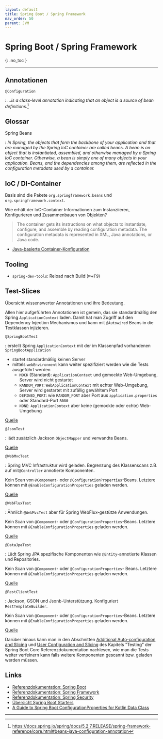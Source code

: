 ```yaml
---
layout: default
title: Spring Boot / Spring Framework
nav_order: 50
parent: JVM
---
```


# Spring Boot / Spring Framework
{: .no_toc }

---

## Annotationen

`@Configuration`

: _...is a class-level annotation indicating that an object is a source of bean 
  definitions._[^annot-configuration]

## Glossar

Spring Beans

: _In Spring, the objects that form the backbone of your application and that
are managed by the Spring IoC container are called beans. A bean is an object
that is instantiated, assembled, and otherwise managed by a Spring IoC
container. Otherwise, a bean is simply one of many objects in your
application. Beans, and the dependencies among them, are reflected in the
configuration metadata used by a container._

## IoC / DI-Container

Basis sind die Pakete `org.springframework.beans` und `org.springframework.context`.

Wie erhält der IoC-Container Informationen zum Instanziieren, Konfigurieren und 
Zusammenbauen von Objekten?

> The container gets its instructions on what objects to instantiate, configure, 
> and assemble by reading configuration metadata. The configuration metadata is 
> represented in XML, Java annotations, or Java code.

* <i class="bi bi-exclamation-triangle-filled"></i> [Java-basierte Container-Konfiguration](https://docs.spring.io/spring/docs/5.2.7.RELEASE/spring-framework-reference/core.html#beans-java)

## Tooling

* `spring-dev-tools`: Reload nach Build (<kbd>⌘</kbd>+<kbd>F9</kbd>)

## Test-Slices

Übersicht wissenswerter Annotationen und ihre Bedeutung.

Allen hier aufgeführten Annotationen ist gemein, das sie standardmäßig den 
Spring `ApplicationContext` laden. Damit hat man Zugriff auf den Dependency 
Injection Mechanismus und kann mit `@Autowired` Beans in die Testklassen 
injizieren.

`@SpringBootTest`

: erstellt Spring `ApplicationContext` mit der im Klassenpfad vorhandenen 
  `SpringBootApplication`
  * startet standardmäßig keinen Server
  * mittels `webEnvironment` kann weiter spezifiziert werden wie die Tests 
    ausgeführt werden
    * `MOCK` (Standard): `ApplicationContext` und gemockte Web-Umgebung, Server 
       wird nicht gestartet
    * `RANDOM_PORT`: `WebApplicationContext` mit echter Web-Umgebung, Server 
      wird gestartet mit zufällig gewähltem Port
    * `DEFINED_PORT`: wie `RANDOM_PORT` aber Port aus `application.properties`
       oder Standard-Port `8080`
    * `NONE`: `ApplicationContext` aber keine (gemockte oder echte) Web-Umgebung

  [Quelle][test-slice-spring-boot]

`@JsonTest`

: lädt zusätzlich Jackson `ObjectMapper` und verwandte Beans.

  [Quelle][test-slice-json-test]

`@WebMvcTest`

: Spring MVC Infrastruktur wird geladen. Begrenzung des Klassenscans z.B. auf 
  mit`@Controller` annotierte Komponenten.

  Kein Scan von `@Component`- oder `@ConfigurationProperties`-Beans. Letztere 
  können mit `@EnableConfigurationProperties` geladen werden.

  [Quelle][test-slice-web-mvc-test]

`@WebFluxTest`

: Ähnlich `@WebMvcTest` aber für Spring WebFlux-gestütze Anwendungen.

  Kein Scan von `@Component`- oder `@ConfigurationProperties`-Beans. Letztere 
  können mit `@EnableConfigurationProperties` geladen werden.

  [Quelle][test-slice-web-flux-test]

`@DataJpaTest`

: Lädt Spring JPA spezifische Komponenten wie `@Entity`-annotierte Klassen und
  Repositories.

  Kein Scan von `@Component`- oder `@ConfigurationProperties`- Beans. Letztere 
  können mit `@EnableConfigurationProperties` geladen werden.

  [Quelle][test-slice-data-jpa-test]

`@RestClientTest`

: Jackson, GSON und Jsonb-Unterstützung. Konfiguriert `RestTemplateBuilder`.
  
  Kein Scan von `@Component`- oder `@ConfigurationProperties`-Beans. Letztere 
  können mit `@EnableConfigurationProperties` geladen werden.

  [Quelle][test-slice-rest-client-test]

Darüber hinaus kann man in den Abschnitten 
[Additional Auto-configuration and Slicing][test-slice-additional] und
[User Configuration and Slicing][test-slice-user-configuration] des Kapitels 
"Testing" der Spring Boot Core Referenzdokumentation nachlesen, wie man die 
Tests weiter verfeinern kann falls weitere Komponenten gescannt bzw. geladen 
werden müssen.

## Links

* [Referenzdokumentation: Spring Boot](https://docs.spring.io/spring-boot/docs/2.3.1.RELEASE/reference/html/index.html)
* [Referenzdokumentation: Spring Framework](https://docs.spring.io/spring/docs/5.2.7.RELEASE/spring-framework-reference/index.html)
* [Referenzdokumentation: Spring Security](https://docs.spring.io/spring-security/site/docs/5.3.2.RELEASE/reference/html5/)
* [Übersicht Spring Boot Starters](https://docs.spring.io/spring-boot/docs/2.3.1.RELEASE/reference/html/using-spring-boot.html#using-boot-starter)
* [A Guide to Spring Boot ConfigurationProperties for Kotlin Data Class](https://towardsdatascience.com/a-guide-to-use-spring-boots-configurationproperties-annotation-in-kotlin-s-dataclass-1341c63110f4)

---

[^annot-configuration]: https://docs.spring.io/spring/docs/5.2.7.RELEASE/spring-framework-reference/core.html#beans-java-configuration-annotation

[test-slice-spring-boot]: https://docs.spring.io/spring-boot/docs/current/reference/html/features.html#features.testing.spring-boot-applications
[test-slice-json-test]: https://docs.spring.io/spring-boot/docs/current/reference/html/features.html#features.testing.spring-boot-applications.json-tests
[test-slice-web-mvc-test]: https://docs.spring.io/spring-boot/docs/current/reference/html/features.html#features.testing.spring-boot-applications.spring-mvc-tests
[test-slice-web-flux-test]: https://docs.spring.io/spring-boot/docs/current/reference/html/features.html#features.testing.spring-boot-applications.spring-webflux-tests
[test-slice-data-jpa-test]: https://docs.spring.io/spring-boot/docs/current/reference/html/features.html#features.testing.spring-boot-applications.autoconfigured-spring-data-jpa
[test-slice-rest-client-test]: https://docs.spring.io/spring-boot/docs/current/reference/html/features.html#features.testing.spring-boot-applications.autoconfigured-rest-client
[test-slice-additional]: https://docs.spring.io/spring-boot/docs/current/reference/html/features.html#features.testing.spring-boot-applications.additional-autoconfiguration-and-slicing
[test-slice-user-configuration]: https://docs.spring.io/spring-boot/docs/current/reference/html/features.html#features.testing.spring-boot-applications.user-configuration-and-slicing
